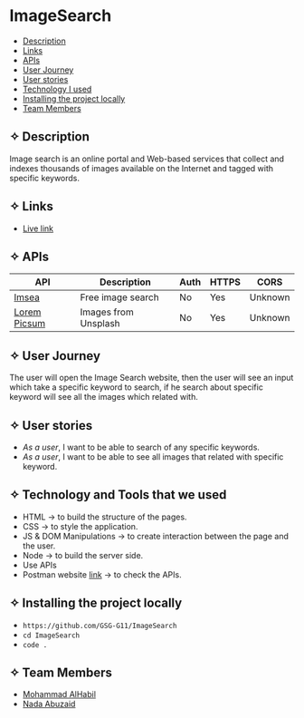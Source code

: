 # ImageSearch

- [Description](#Description)
- [Links](#Links)
- [APIs](#API)
- [User Journey](#Journey)
- [User stories](#stories)
- [Technology I used](#Technology)
- [Installing the project locally](#install)
- [Team Members](#team)

## ✧ <span id='Description'>Description</span>

Image search is an online portal and Web-based services that collect and indexes thousands of images available on the Internet and tagged with specific keywords.

## ✧ <span id='Links'>Links</span>

- [Live link](https://image-search-nada-mohammad.herokuapp.com/)

## ✧ <span id='API'>APIs</span>

| API                                    | Description          | Auth | HTTPS | CORS    |
| -------------------------------------- | -------------------- | ---- | ----- | ------- |
| [Imsea](https://imsea.herokuapp.com/)  | Free image search    | No   | Yes   | Unknown |
| [Lorem Picsum](https://picsum.photos/) | Images from Unsplash | No   | Yes   | Unknown |

## ✧ <span id='Journey'>User Journey</span>

The user will open the Image Search website, then the user will see an input which take a specific keyword to search, if he search about specific keyword will see all the images which related with.

## ✧ <span id='stories'>User stories</span>

- _As a user_, I want to be able to search of any specific keywords.
- _As a user_, I want to be able to see all images that related with specific keyword.

## ✧ <span id='Technology'>Technology and Tools that we used</span>

- HTML → to build the structure of the pages.
- CSS → to style the application.
- JS & DOM Manipulations → to create interaction between the page and the user.
- Node → to build the server side.
- Use APIs
- Postman website [link](https://web.postman.co/) → to check the APIs.

## ✧ **Installing the project locally** <span id='install'></span>

- `https://github.com/GSG-G11/ImageSearch`
- `cd ImageSearch`
- `code .`

## ✧ **Team Members** <span id='team'></span>

- [Mohammad AlHabil](https://github.com/MohammadAlHabil/)
- [Nada Abuzaid](https://github.com/nada-abuzaid)
